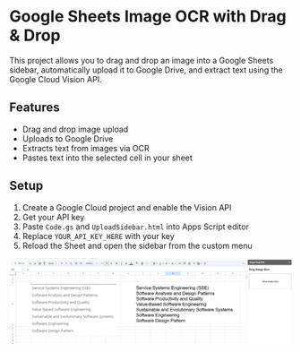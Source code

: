# Google Sheets Image OCR with Drag & Drop

This project allows you to drag and drop an image into a Google Sheets sidebar, automatically upload it to Google Drive, and extract text using the Google Cloud Vision API.

## Features
- Drag and drop image upload
- Uploads to Google Drive
- Extracts text from images via OCR
- Pastes text into the selected cell in your sheet

## Setup
1. Create a Google Cloud project and enable the Vision API
2. Get your API key
3. Paste `Code.gs` and `UploadSidebar.html` into Apps Script editor
4. Replace `YOUR_API_KEY_HERE` with your key
5. Reload the Sheet and open the sidebar from the custom menu

![alt text](image.png)